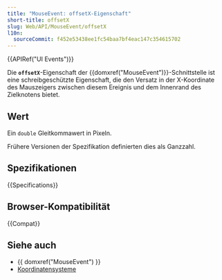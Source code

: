 ```yaml
---
title: "MouseEvent: offsetX-Eigenschaft"
short-title: offsetX
slug: Web/API/MouseEvent/offsetX
l10n:
  sourceCommit: f452e53438ee1fc54baa7bf4eac147c354615702
---
```


{{APIRef("UI Events")}}

Die **`offsetX`**-Eigenschaft der {{domxref("MouseEvent")}}-Schnittstelle ist eine schreibgeschützte Eigenschaft, die den Versatz in der X-Koordinate des Mauszeigers zwischen diesem Ereignis und dem Innenrand des Zielknotens bietet.

## Wert

Ein `double` Gleitkommawert in Pixeln.

Frühere Versionen der Spezifikation definierten dies als Ganzzahl.

## Spezifikationen

{{Specifications}}

## Browser-Kompatibilität

{{Compat}}

## Siehe auch

- {{ domxref("MouseEvent") }}
- [Koordinatensysteme](/de/docs/Web/CSS/CSSOM_view/Coordinate_systems)
